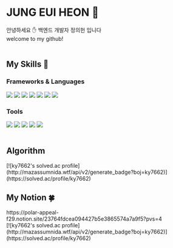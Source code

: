 <div>
  <h1>
    JUNG EUI HEON 🐋  
  </h1>
</div>
<div>
  안녕하세요 ✋ 백엔드 개발자 정의헌 입니다  <br>
  welcome to my github!
</div>
<br>
<div>
  <h2>
    My Skills 💪
  </h2>
  <div>
    <h3>
      Frameworks & Languages
    </h3>
  </div>
  <div>
  <img src="https://img.shields.io/badge/java-007396?style=for-the-badge&logo=java&logoColor=white"> <img src="https://img.shields.io/badge/spring-6DB33F?style=for-the-badge&logo=spring&logoColor=white"> <img src="https://img.shields.io/badge/python-3776AB?style=for-the-badge&logo=python&logoColor=white"> <img src="https://img.shields.io/badge/django-092E20?style=for-the-badge&logo=django&logoColor=white"> <img src="https://img.shields.io/badge/mysql-4479A1?style=for-the-badge&logo=mysql&logoColor=white"> <img src="https://img.shields.io/badge/typescript-3178C6?style=for-the-badge&logo=typescript&logoColor=white"> <img src="https://img.shields.io/badge/docker-2496ED?style=for-the-badge&logo=docker&logoColor=white">
  </div>
  <div>
    <h3>
      Tools
    </h3>
  </div>
  <div>
    <img src="https://img.shields.io/badge/Jira-0052CC?style=for-the-badge&logo=Jira&logoColor=white"> <img src="https://img.shields.io/badge/Notion-000000?style=for-the-badge&logo=Notion&logoColor=white"> <img src="https://img.shields.io/badge/Postman-FF6C37?style=for-the-badge&logo=Postman&logoColor=white"> <img src="https://img.shields.io/badge/GitHub-181717?style=for-the-badge&logo=GitHub&logoColor=white"> <img src="https://img.shields.io/badge/Figma-F24E1E?style=for-the-badge&logo=Figma&logoColor=white"> 
  </div>
</div>
<br>
<div>
  <h2>
    Algorithm
  </h2>
  [![ky7662's solved.ac profile](http://mazassumnida.wtf/api/v2/generate_badge?boj=ky7662)](https://solved.ac/profile/ky7662)
</div>
<div>
  <h2>
    My Notion 🍀
  </h3>
</div>
<div>
  https://polar-appeal-f29.notion.site/23764fdcea094427b5e3865574a7a9f5?pvs=4
</div>
[![ky7662's solved.ac profile](http://mazassumnida.wtf/api/v2/generate_badge?boj=ky7662)](https://solved.ac/profile/ky7662)
